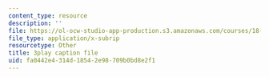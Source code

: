 ```yaml
---
content_type: resource
description: ''
file: https://ol-ocw-studio-app-production.s3.amazonaws.com/courses/18-06sc-linear-algebra-fall-2011/fa0442e4314d18542e98709b0bd8e2f1_-eA2D_rIcNA.srt
file_type: application/x-subrip
resourcetype: Other
title: 3play caption file
uid: fa0442e4-314d-1854-2e98-709b0bd8e2f1
---
```

